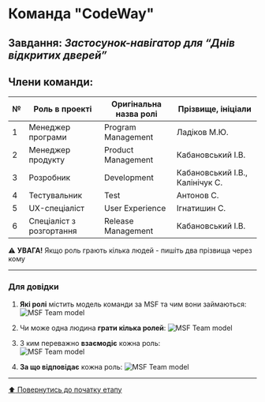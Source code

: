 # Команда "**CodeWay**"

## Завдання: *Застосунок-навігатор для “Днів відкритих дверей”*

## Члени команди:

|№  | Роль в проекті            | Оригінальна назва ролі    | Прізвище, ініціали         |
|---|---------------------------|---------------------------|---------------------------|
| 1 | Менеджер програми         | Program Management        | Ладіков М.Ю.        |
| 2 | Менеджер продукту         | Product Management        | Кабановський І.В.        |
| 3 | Розробник                 | Development               | Кабановський І.В.,  Калінічук С.   |
| 4 | Тестувальник              | Test                      | Антонов С.        |
| 5 | UX-спеціаліст             | User Experience           | Ігнатишин С.        |
| 6 | Спеціаліст з розгортання  | Release Management        | Кабановський І.В.       |

:warning: **УВАГА!** Якщо роль грають кілька людей - пишіть два прізвища через кому

---
### Для довідки
1. **Які ролі** містить модель команди за MSF та чим вони займаються:
![MSF Team model](/docs/images/resources/MSF%20team%20model.jpg)

2. Чи може одна людина **грати кілька ролей**:
![MSF Team model](/docs/images/resources/MSF%20roles%20combinations.png)

1. З ким переважно **взаємодіє** кожна роль:<br>
![MSF Team model](/docs/images/resources/MSF%20roles%20focus.gif)

1. **За що відповідає** кожна роль:
![MSF Team model](/docs/images/resources/MSF%20roles%20responsibilities.png)

---
[:arrow_up: Повернутись до початку етапу](/docs/1.Envisioning/README.md)
